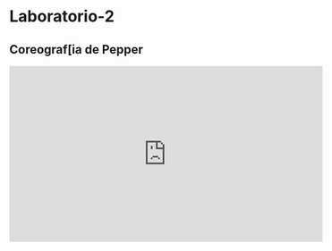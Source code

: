 <h1>Laboratorio-2</h1>
<h2>Coreograf[ia de Pepper</h2>
<iframe
  frameborder="0"
  width="560" height="315"
  src="https://www.dailymotion.com/embed/video/x9q3sjq"
  allow="autoplay; fullscreen"
  allowfullscreen>
</iframe>
